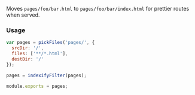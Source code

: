 Moves `pages/foo/bar.html` to `pages/foo/bar/index.html` for prettier routes when served.

### Usage

```js
var pages = pickFiles('pages/', {
  srcDir: '/',
  files: ['**/*.html'],
  destDir: '/'
});

pages = indexifyFilter(pages);

module.exports = pages;
```
